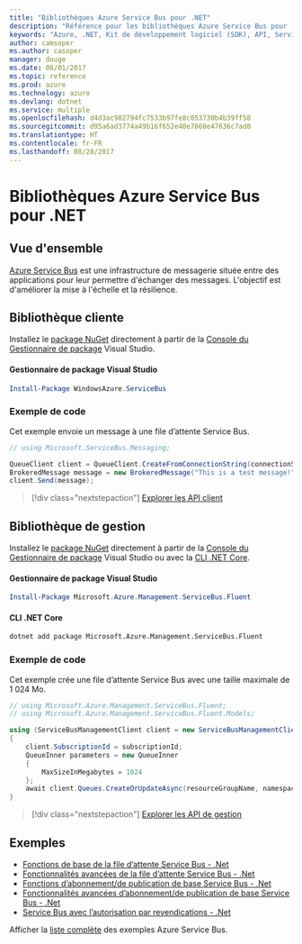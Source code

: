 ```yaml
---
title: "Bibliothèques Azure Service Bus pour .NET"
description: "Référence pour les bibliothèques Azure Service Bus pour .NET"
keywords: "Azure, .NET, Kit de développement logiciel (SDK), API, Service Bus"
author: camsoper
ms.author: casoper
manager: douge
ms.date: 08/01/2017
ms.topic: reference
ms.prod: azure
ms.technology: azure
ms.devlang: dotnet
ms.service: multiple
ms.openlocfilehash: d4d3ac982794fc7533b97fe8c053730b4b39ff58
ms.sourcegitcommit: d95a6ad3774a49b16f652e40e7860e47636c7ad0
ms.translationtype: HT
ms.contentlocale: fr-FR
ms.lasthandoff: 08/28/2017
---
```

# <a name="azure-service-bus-libraries-for-net"></a>Bibliothèques Azure Service Bus pour .NET

## <a name="overview"></a>Vue d'ensemble

[Azure Service Bus](https://docs.microsoft.com/azure/service-bus-messaging/service-bus-messaging-overview) est une infrastructure de messagerie située entre des applications pour leur permettre d'échanger des messages. L'objectif est d'améliorer la mise à l'échelle et la résilience.

## <a name="client-library"></a>Bibliothèque cliente

Installez le [package NuGet](https://www.nuget.org/packages/WindowsAzure.ServiceBus) directement à partir de la [Console du Gestionnaire de package][PackageManager] Visual Studio.

#### <a name="visual-studio-package-manager"></a>Gestionnaire de package Visual Studio

```powershell
Install-Package WindowsAzure.ServiceBus
```

### <a name="code-example"></a>Exemple de code

Cet exemple envoie un message à une file d’attente Service Bus.

```csharp
// using Microsoft.ServiceBus.Messaging;

QueueClient client = QueueClient.CreateFromConnectionString(connectionString, queueName);
BrokeredMessage message = new BrokeredMessage("This is a test message!");
client.Send(message);
```

> [!div class="nextstepaction"]
> [Explorer les API client](/dotnet/api/overview/azure/servicebus/client)


## <a name="management-library"></a>Bibliothèque de gestion

Installez le [package NuGet](https://www.nuget.org/packages/Microsoft.Azure.Management.ServiceBus.Fluent) directement à partir de la [Console du Gestionnaire de package][PackageManager] Visual Studio ou avec la [CLI .NET Core][DotNetCLI].

#### <a name="visual-studio-package-manager"></a>Gestionnaire de package Visual Studio

```powershell
Install-Package Microsoft.Azure.Management.ServiceBus.Fluent
```

#### <a name="net-core-cli"></a>CLI .NET Core

```bash
dotnet add package Microsoft.Azure.Management.ServiceBus.Fluent
```

### <a name="code-example"></a>Exemple de code

Cet exemple crée une file d’attente Service Bus avec une taille maximale de 1 024 Mo.

```csharp
// using Microsoft.Azure.Management.ServiceBus.Fluent;
// using Microsoft.Azure.Management.ServiceBus.Fluent.Models;

using (ServiceBusManagementClient client = new ServiceBusManagementClient(credentials))
{
    client.SubscriptionId = subscriptionId;
    QueueInner parameters = new QueueInner
    {
        MaxSizeInMegabytes = 1024
    };
    await client.Queues.CreateOrUpdateAsync(resourceGroupName, namespaceName, queueName, parameters);
}
```

> [!div class="nextstepaction"]
> [Explorer les API de gestion](/dotnet/api/overview/azure/servicebus/management)

## <a name="samples"></a>Exemples

- [Fonctions de base de la file d’attente Service Bus - .Net](https://azure.microsoft.com/resources/samples/service-bus-dotnet-manage-queue-with-basic-features/)
- [Fonctionnalités avancées de la file d’attente Service Bus - .Net](https://azure.microsoft.com/resources/samples/service-bus-dotnet-manage-queue-with-advanced-features/)
- [Fonctions d’abonnement/de publication de base Service Bus - .Net](https://azure.microsoft.com/resources/samples/service-bus-dotnet-manage-publish-subscribe-with-basic-features/)
- [Fonctionnalités avancées d’abonnement/de publication de base Service Bus - .Net](https://azure.microsoft.com/resources/samples/service-bus-dotnet-manage-publish-subscribe-with-advanced-features/)
- [Service Bus avec l’autorisation par revendications - .Net](https://azure.microsoft.com/resources/samples/service-bus-dotnet-manage-with-claims-based-authorization/)

Afficher la [liste complète](https://azure.microsoft.com/resources/samples/?term=service+bus) des exemples Azure Service Bus.


[PackageManager]: https://docs.microsoft.com/nuget/tools/package-manager-console
[DotNetCLI]: https://docs.microsoft.com/dotnet/core/tools/dotnet-add-package
